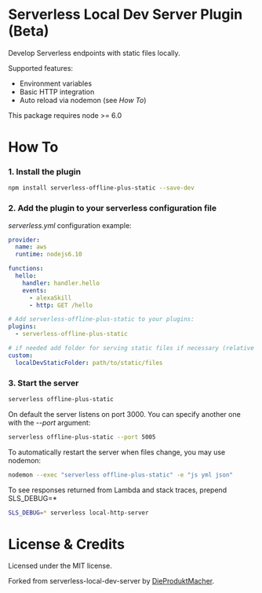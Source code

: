 Serverless Local Dev Server Plugin (Beta)
=======

Develop Serverless endpoints with static files locally.

Supported features:

* Environment variables
* Basic HTTP integration
* Auto reload via nodemon (see *How To*)

This package requires node >= 6.0


# How To

### 1. Install the plugin

```sh
npm install serverless-offline-plus-static --save-dev
```

### 2. Add the plugin to your serverless configuration file

*serverless.yml* configuration example:

```yaml
provider:
  name: aws
  runtime: nodejs6.10

functions:
  hello:
    handler: handler.hello
    events:
      - alexaSkill
      - http: GET /hello

# Add serverless-offline-plus-static to your plugins:
plugins:
  - serverless-offline-plus-static

# if needed add folder for serving static files if necessary (relative to service path)
custom:
  localDevStaticFolder: path/to/static/files
```



### 3. Start the server

```sh
serverless offline-plus-static
```

On default the server listens on port 3000. You can specify another one with the *--port* argument:

```sh
serverless offline-plus-static --port 5005
```

To automatically restart the server when files change, you may use nodemon:

```sh
nodemon --exec "serverless offline-plus-static" -e "js yml json"
```

To see responses returned from Lambda and stack traces, prepend SLS_DEBUG=*

```sh
SLS_DEBUG=* serverless local-http-server
```

# License & Credits

Licensed under the MIT license.

Forked from serverless-local-dev-server by  [DieProduktMacher](http://www.dieproduktmacher.com).
